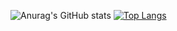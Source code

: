 ![Anurag's GitHub stats](https://github-readme-stats.vercel.app/api?username=nolo2k9&show_icons=true&theme=tokyonight)
[![Top Langs](https://github-readme-stats.vercel.app/api/top-langs/?username=nolo2k9&layout=compact)](https://github.com/anuraghazra/github-readme-stats)
